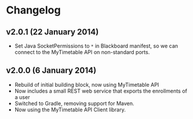 # Changelog

## v2.0.1 (22 January 2014)

* Set Java SocketPermissions to `*` in Blackboard manifest, so we can connect to the MyTimetable API on non-standard ports.

## v2.0.0 (6 January 2014)

* Rebuild of initial building block, now using MyTimetable API
* Now includes a small REST web service that exports the enrollments of a user
* Switched to Gradle, removing support for Maven.
* Now using the MyTimetable API Client library.